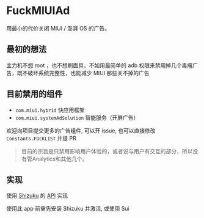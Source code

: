 # FuckMIUIAd

用最小的代价关闭 MIUI / 澎湃 OS 的广告。

## 最初的想法

主力机不想 root ，也不想刷面具，不如用最简单的 adb 权限来禁用掉几个毒瘤广告，既不破坏系统完整性，也能减少 MIUI 那些关不掉的广告

## 目前禁用的组件

- `com.miui.hybrid` 快应用框架
- `com.miui.systemAdSolution` 智能服务（开屏广告）

欢迎向项目提交更多的广告组件, 可以开 issue, 也可以直接修改 `Constants.FUCKLIST` 并提 PR

> 目前的宗旨是只禁用影响用户体验的，或者说与用户有交互的部分，所以没有管Analytics和其他几个。

## 实现

使用 [Shizuku](https://github.com/RikkaApps/Shizuku) 的 [API](https://github.com/RikkaApps/Shizuku-API) 实现

使用此 app 前需先安装 Shizuku 并激活, 或使用 Sui